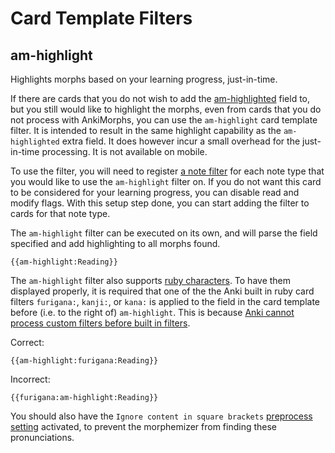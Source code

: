 # Card Template Filters

## am-highlight

Highlights morphs based on your learning progress, just-in-time.

If there are cards that you do not wish to add the
[am-highlighted](../setup/settings/extra-fields.md#using-am-highlighted) field to, but you still would like to
highlight the morphs, even from cards that you do not process with AnkiMorphs, you can use the `am-highlight`
card template filter. It is intended to result in the same highlight capability as the
`am-highlighted` extra field. It does however incur a small overhead for the just-in-time processing. It is not
available on mobile.

To use the filter, you will need to register [a note filter](note-filter.md#read--modify) for each note type
that you would like to use the `am-highlight` filter on. If you do not want this card to be considered for
your learning progress, you can disable read and modify flags. With this setup step done, you can start adding the
filter to cards for that note type.

The `am-highlight` filter can be executed on its own, and will parse the field specified and add highlighting to all
morphs found.

```text
{{am-highlight:Reading}}
```

The `am-highlight` filter also supports
[ruby characters](https://docs.ankiweb.net/templates/fields.html#ruby-characters). To have them displayed properly,
it is required that one of the the Anki built in ruby card filters `furigana:`, `kanji:`, or `kana:` is applied to the
field in the card template before (i.e. to the right of) `am-highlight`. This is because
[Anki cannot process custom filters before built in filters](https://github.com/ankicommunity/anki-desktop/blob/main/rslib/src/template_filters.rs#L22-L24).

Correct:

```text
{{am-highlight:furigana:Reading}}
```

Incorrect:

```text
{{furigana:am-highlight:Reading}}
```

You should also have the `Ignore content in square brackets` [preprocess setting](preprocess.md) activated, to prevent
the morphemizer from finding these pronunciations.
